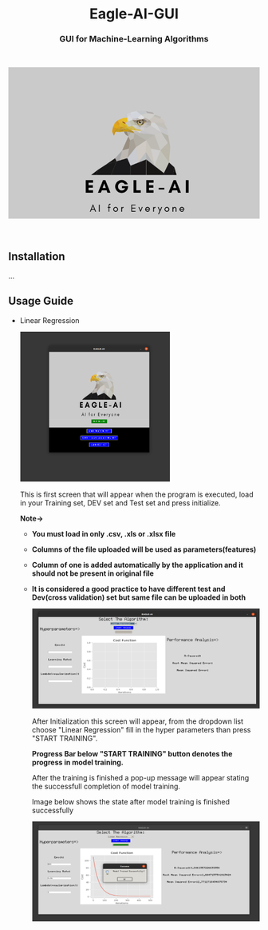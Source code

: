 </p>
<h1 align="center">
  Eagle-AI-GUI
</h1>
 <h3 align="center">
  GUI for Machine-Learning Algorithms
</h3>
 
</p>
<br>
<p align="center">
  <a>
    <img src="./eagle2.png"/>
  </a>
  </p>
<br>
  
## Installation
  ...
## Usage Guide
* Linear Regression

  <a>
    <img src="./img/1.png" width="300" height ="300"/>
  </a>
  
  This is first screen that will appear when the program is executed, load in your Training set, DEV set and Test set and press initialize.
  
  **Note->**
  * **You must load in only .csv, .xls or .xlsx file** 
  * **Columns of the file uploaded will be used as parameters(features)**
  * **Column of one is added automatically by the application and it should not be present in original file**
  * **It is considered a good practice to have different test and Dev(cross validation) set but same file can be uploaded in both**
  
    <a>
    <img src="./img/3.png" width="500" height ="200"/>
    </a>
    
    After Initialization this screen will appear, from the dropdown list choose "Linear Regression" fill in the hyper parameters than
    press "START TRAINING".
    
    **Progress Bar below "START TRAINING" button denotes the progress in model training.**
    
    After the training is finished a pop-up message will appear stating the successfull completion of model training. 
    
    Image below shows the state after model training is finished successfully
    
    <a>
    <img src="./img/2.png" width="500" height ="200"/>
    </a>
  
